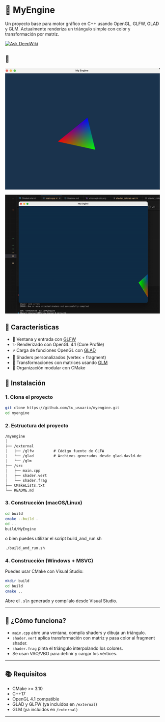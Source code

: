 # 🧹 MyEngine

Un proyecto base para motor gráfico en C++ usando OpenGL, GLFW, GLAD y GLM. Actualmente renderiza un triángulo simple con color y transformación por matriz.

[![Ask DeepWiki](https://deepwiki.com/badge.svg)](https://deepwiki.com/jesusneri1024/myengine)

## 📸

![Captura de pantalla](windowphoto.png)

![Movimiento con Input](movementEngine.gif)

## 🚀 Características

- 🔷 Ventana y entrada con [GLFW](https://www.glfw.org/)
- ✨ Renderizado con OpenGL 4.1 (Core Profile)
- ⚡ Carga de funciones OpenGL con [GLAD](https://glad.dav1d.de/)
- 🎨 Shaders personalizados (vertex + fragment)
- 🧮 Transformaciones con matrices usando [GLM](https://github.com/g-truc/glm)
- 🧱 Organización modular con CMake

## 💠 Instalación

### 1. Clona el proyecto

```bash
git clone https://github.com/tu_usuario/myengine.git
cd myengine
```

### 2. Estructura del proyecto

```
/myengine
│
├── /external
│   ├── /glfw         # Código fuente de GLFW
│   └── /glad         # Archivos generados desde glad.dav1d.de
│   └── /glm
├── /src
│   ├── main.cpp
│   ├── shader.vert
│   └── shader.frag
├── CMakeLists.txt
└── README.md
```

### 3. Construcción (macOS/Linux)

```bash
cd build
cmake --build .
cd ..
build/MyEngine
```

o bien puedes utilizar el script build_and_run.sh

```bash
./build_and_run.sh
```

### 4. Construcción (Windows + MSVC)

Puedes usar CMake con Visual Studio:

```bash
mkdir build
cd build
cmake ..
```

Abre el `.sln` generado y compílalo desde Visual Studio.

---

## 🧠 ¿Cómo funciona?

- `main.cpp` abre una ventana, compila shaders y dibuja un triángulo.
- `shader.vert` aplica transformación con matriz y pasa color al fragment shader.
- `shader.frag` pinta el triángulo interpolando los colores.
- Se usan VAO/VBO para definir y cargar los vértices.

---

## 📚 Requisitos

- CMake >= 3.10
- C++17
- OpenGL 4.1 compatible
- GLAD y GLFW (ya incluidos en `/external`)
- GLM (ya incluidos en `/external`)

---
